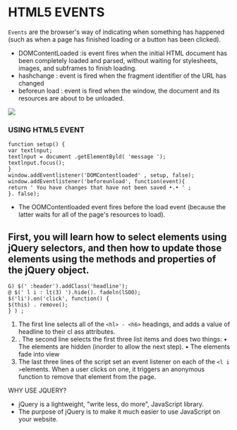 # HTML5 EVENTS
`Events` are the browser's way of indicating when something has happened (such as when a page has finished loading or a button has been clicked). 
- DOMContentLoaded :is event fires when the initial HTML document has been completely loaded and parsed, without waiting for stylesheets, images, and subframes to finish loading.
- hashchange :  event is fired when the fragment identifier of the URL has changed 
- beforeun load : event is fired when the window, the document and its resources are about to be unloaded.

![](https://d1dwq032kyr03c.cloudfront.net/upload/images/20171219/20065504och2Xekk7T.png)

### USING HTML5 EVENT
```
function setup() {
var textlnput;
textlnput = document .getElementByld( 'message ');
textlnput.focus(); 
}
window.addEventlistener('DOMContentloaded' , setup, false);
window.addEventlistener('beforeunload', function(event){
return ' You have changes that have not been saved •.• ' ;
}. false); 
```
* The OOMContentloaded event fires before the load event (because the latter waits for all of the page's resources to load). 

## First, you will learn how to select elements using jQuery selectors, and then how to update those elements using the methods and properties of the jQuery object.
```
G) $(' :header').addClass('headline');
@ $(' l i : lt(3) ').hide(). fadeln(lSOO);
$('li').on('click', function() {
$(this) . remove();
} ) ; 
```
1. The first line selects all of the `<hl> - <h6>` headings, and adds a value of headline to their cl ass attributes. 
2. . The second line selects the first three list items and does two things: • The elements are hidden (inorder to allow the next step). • The elements fade into view
3. The last three lines of the script set an event listener on each of the `<l i >`elements. When a user clicks on one, it triggers an anonymous function to remove that element from the page. 

WHY USE JQUERY? 
- jQuery is a lightweight, "write less, do more", JavaScript library.
- The purpose of jQuery is to make it much easier to use JavaScript on your website.



